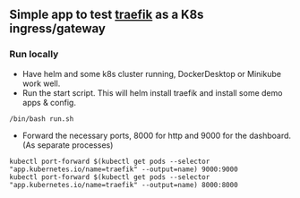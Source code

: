## Simple app to test [traefik](https://github.com/traefik/traefik) as a K8s ingress/gateway

### Run locally
* Have helm and some k8s cluster running, DockerDesktop or Minikube work well. 
* Run the start script. This will helm install traefik and install some demo apps & config.
```shell
/bin/bash run.sh
```
* Forward the necessary ports, 8000 for http and 9000 for the dashboard. (As separate processes)
```shell
kubectl port-forward $(kubectl get pods --selector "app.kubernetes.io/name=traefik" --output=name) 9000:9000
kubectl port-forward $(kubectl get pods --selector "app.kubernetes.io/name=traefik" --output=name) 8000:8000
```
